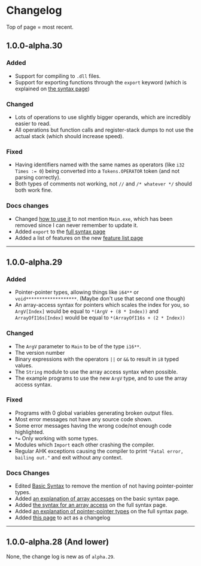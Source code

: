 # Changelog

Top of page = most recent.

## 1.0.0-alpha.30

### Added

* Support for compiling to `.dll` files.
* Support for exporting functions through the `export` keyword (which is explained on [the syntax page](../full-syntax#define))

### Changed

* Lots of operations to use slightly bigger operands, which are incredibly easier to read.
* All operations but function calls and register-stack dumps to not use the actual stack (which should increase speed).

### Fixed

* Having identifiers named with the same names as operators (like `i32 Times := 0`) being converted into a `Tokens.OPERATOR` token (and not parsing correctly).
* Both types of comments not working, not `//` and `/* whatever */` should both work fine. 

### Docs changes

* Changed [how to use it](../how-to-use-it) to not mention `Main.exe`, which has been removed since I can never remember to update it.
* Added `export` to the [full syntax page](../full-syntax)
* Added a list of features on the new [feature list page](../feature-list)

---

## 1.0.0-alpha.29

### Added

* Pointer-pointer types, allowing things like `i64**` or `void*******************`. (Maybe don't use that second one though)
* An array-access syntax for pointers which scales the index for you, so `ArgV[Index]` would be equal to `*(ArgV + (8 * Index))` and `ArrayOfI16s[Index]` would be equal to `*(ArrayOfI16s + (2 * Index))`

### Changed

* The `ArgV` parameter to `Main` to be of the type `i16**`.
* The version number
* Binary expressions with the operators `||` or `&&` to result in `i8` typed values.
* The `String` module to use the array access syntax when possible.
* The example programs to use the new `ArgV` type, and to use the array access syntax.

### Fixed

* Programs with 0 global variables generating broken output files.
* Most error messages not have any source code shown.
* Some error messages having the wrong code/not enough code highlighted.
* `*=` Only working with some types.
* Modules which `Import` each other crashing the compiler.
* Regular AHK exceptions causing the compiler to print `"Fatal error, bailing out."` and exit without any context.

### Docs Changes

* Edited [Basic Syntax](../basic-syntax) to remove the mention of not having pointer-pointer types.
* Added [an explanation of array accesses](../basic-syntax#array-access) on the basic syntax page.
* Added [the syntax for an array access](../full-syntax#expressions) on the full syntax page.
* Added [an explanation of pointer-pointer types](../full-syntax#types) on the full syntax page.
* Added [this page](../changelog) to act as a changelog

---

## 1.0.0-alpha.28 (And lower)

None, the change log is new as of `alpha.29`.